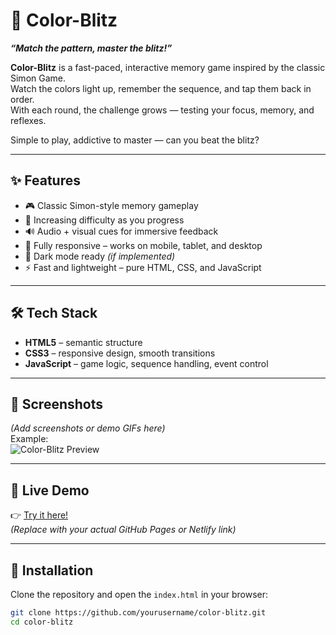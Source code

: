 
# 🎨 Color-Blitz  
**_“Match the pattern, master the blitz!”_**

**Color-Blitz** is a fast-paced, interactive memory game inspired by the classic Simon Game.  
Watch the colors light up, remember the sequence, and tap them back in order.  
With each round, the challenge grows — testing your focus, memory, and reflexes.

Simple to play, addictive to master — can you beat the blitz?

---

## ✨ Features

- 🎮 Classic Simon-style memory gameplay  
- 🎯 Increasing difficulty as you progress  
- 🔊 Audio + visual cues for immersive feedback  
- 📱 Fully responsive – works on mobile, tablet, and desktop  
- 🌙 Dark mode ready *(if implemented)*  
- ⚡ Fast and lightweight – pure HTML, CSS, and JavaScript

---

## 🛠️ Tech Stack

- **HTML5** – semantic structure  
- **CSS3** – responsive design, smooth transitions  
- **JavaScript** – game logic, sequence handling, event control

---

## 📸 Screenshots

*(Add screenshots or demo GIFs here)*  
Example:  
![Color-Blitz Preview](link-to-screenshot-or-demo.gif)

---

## 🚀 Live Demo

👉 [Try it here!](https://yourusername.github.io/color-blitz)  
_(Replace with your actual GitHub Pages or Netlify link)_

---

## 📁 Installation

Clone the repository and open the `index.html` in your browser:

```bash
git clone https://github.com/yourusername/color-blitz.git
cd color-blitz
